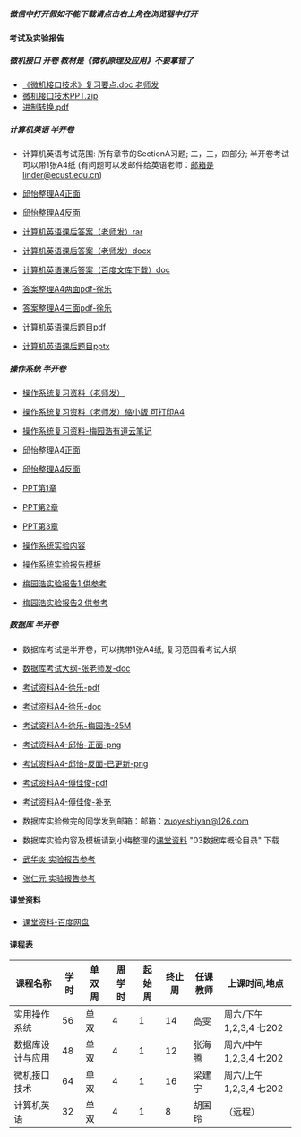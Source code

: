 ##### 微信中打开假如不能下载请点击右上角在浏览器中打开

#### 考试及实验报告

##### 微机接口 开卷 教材是《微机原理及应用》不要拿错了

- [《微机接口技术》复习要点.doc 老师发](http://openpublic.oss-cn-shanghai.aliyuncs.com/2018-jxjy/%E5%BE%AE%E6%9C%BA%E6%8E%A5%E5%8F%A3/%E3%80%8A%E5%BE%AE%E6%9C%BA%E6%8E%A5%E5%8F%A3%E6%8A%80%E6%9C%AF%E3%80%8B%E5%A4%8D%E4%B9%A0%E8%A6%81%E7%82%B9.doc)
- [微机接口技术PPT.zip](http://openpublic.oss-cn-shanghai.aliyuncs.com/2018-jxjy/%E5%BE%AE%E6%9C%BA%E6%8E%A5%E5%8F%A3/%E5%BE%AE%E6%9C%BA%E5%8E%9F%E7%90%86PPT.zip)
- [进制转换.pdf](http://openpublic.oss-cn-shanghai.aliyuncs.com/2018-jxjy/%E5%BE%AE%E6%9C%BA%E6%8E%A5%E5%8F%A3/%E8%BF%9B%E5%88%B6%E8%BD%AC%E6%8D%A2.pdf)

##### 计算机英语 半开卷

- 计算机英语考试范围: 所有章节的SectionA习题; 二，三，四部分; 半开卷考试可以带1张A4纸 (有问题可以发邮件给英语老师：邮箱是linder@ecust.edu.cn)

- [邱怡整理A4正面](http://openpublic.oss-cn-shanghai.aliyuncs.com/2018-jxjy/%E8%AE%A1%E7%AE%97%E6%9C%BA%E8%8B%B1%E8%AF%AD/%E8%AE%A1%E7%AE%97%E6%9C%BA%E8%8B%B1%E8%AF%AD.png)
- [邱怡整理A4反面](http://openpublic.oss-cn-shanghai.aliyuncs.com/2018-jxjy/%E8%AE%A1%E7%AE%97%E6%9C%BA%E8%8B%B1%E8%AF%AD/%E8%AE%A1%E7%AE%97%E6%9C%BA%E8%8B%B1%E8%AF%AD-%E5%8F%8D.png)

- [计算机英语课后答案（老师发）rar](http://openpublic.oss-cn-shanghai.aliyuncs.com/2018-jxjy/Exam/%E8%AE%A1%E7%AE%97%E6%9C%BA%E8%8B%B1%E8%AF%AD%E8%AF%BE%E5%90%8E%E7%AD%94%E6%A1%88.rar)
- [计算机英语课后答案（老师发）docx](http://openpublic.oss-cn-shanghai.aliyuncs.com/2018-jxjy/%E8%AE%A1%E7%AE%97%E6%9C%BA%E8%8B%B1%E8%AF%AD/%E8%AE%A1%E7%AE%97%E6%9C%BA%E8%8B%B1%E8%AF%AD%E8%AF%BE%E5%90%8E%E9%A2%98%E7%AD%94%E6%A1%88-%E8%80%81%E5%B8%88%E5%8F%91.docx)
- [计算机英语课后答案（百度文库下载）doc](http://openpublic.oss-cn-shanghai.aliyuncs.com/2018-jxjy/%E8%AE%A1%E7%AE%97%E6%9C%BA%E8%8B%B1%E8%AF%AD/%E8%AE%A1%E7%AE%97%E6%9C%BA%E8%8B%B1%E8%AF%AD%E8%AF%BE%E5%90%8E%E9%A2%98%E7%AD%94%E6%A1%88-%E7%99%BE%E5%BA%A6%E6%96%87%E5%BA%93%E4%B8%8B%E8%BD%BD.doc)
- [答案整理A4两面pdf-徐乐](http://openpublic.oss-cn-shanghai.aliyuncs.com/2018-jxjy/%E8%AE%A1%E7%AE%97%E6%9C%BA%E8%8B%B1%E8%AF%AD/%E8%8B%B1%E8%AF%AD%E7%AD%94%E6%A1%882%E9%A1%B5.pdf)
- [答案整理A4三面pdf-徐乐](http://openpublic.oss-cn-shanghai.aliyuncs.com/2018-jxjy/%E8%AE%A1%E7%AE%97%E6%9C%BA%E8%8B%B1%E8%AF%AD/%E8%8B%B1%E8%AF%AD%E7%AD%94%E6%A1%883%E9%A1%B5.pdf)

- [计算机英语课后题目pdf](http://openpublic.oss-cn-shanghai.aliyuncs.com/2018-jxjy/%E8%AE%A1%E7%AE%97%E6%9C%BA%E8%8B%B1%E8%AF%AD/%E8%AE%A1%E7%AE%97%E6%9C%BA%E8%8B%B1%E8%AF%AD%E8%AF%BE%E5%90%8E%E9%A2%98.pdf)
- [计算机英语课后题目pptx](http://openpublic.oss-cn-shanghai.aliyuncs.com/2018-jxjy/%E8%AE%A1%E7%AE%97%E6%9C%BA%E8%8B%B1%E8%AF%AD/%E8%AE%A1%E7%AE%97%E6%9C%BA%E8%8B%B1%E8%AF%AD%E8%AF%BE%E5%90%8E%E9%A2%98.pptx)

##### 操作系统 半开卷
- [操作系统复习资料（老师发）](http://openpublic.oss-cn-shanghai.aliyuncs.com/2018-jxjy/%E6%93%8D%E4%BD%9C%E7%B3%BB%E7%BB%9F/2018%E5%B9%B4%E4%B8%8B%E5%8D%8A%E5%B9%B4%E6%93%8D%E4%BD%9C%E7%B3%BB%E7%BB%9F%E5%A4%8D%E4%B9%A0.doc)
- [操作系统复习资料（老师发）缩小版 可打印A4](http://openpublic.oss-cn-shanghai.aliyuncs.com/2018-jxjy/%E6%93%8D%E4%BD%9C%E7%B3%BB%E7%BB%9F/2018%E5%B9%B4%E4%B8%8B%E5%8D%8A%E5%B9%B4%E6%93%8D%E4%BD%9C%E7%B3%BB%E7%BB%9F%E5%A4%8D%E4%B9%A0%E7%BC%A9%E5%B0%8F.doc)
- [操作系统复习资料-梅园浩有道云笔记](https://note.youdao.com/share/index.html?id=aa07ef0371f6ff8a0ae6a91cc0e395c0&type=note#/)
- [邱怡整理A4正面](http://openpublic.oss-cn-shanghai.aliyuncs.com/2018-jxjy/%E6%93%8D%E4%BD%9C%E7%B3%BB%E7%BB%9F/%E9%82%B1%E6%80%A1%E6%95%B4%E7%90%86A4%E6%AD%A3%E9%9D%A2.jpg)
- [邱怡整理A4反面](http://openpublic.oss-cn-shanghai.aliyuncs.com/2018-jxjy/%E6%93%8D%E4%BD%9C%E7%B3%BB%E7%BB%9F/%E9%82%B1%E6%80%A1%E6%95%B4%E7%90%86A4%E5%8F%8D%E9%9D%A2.jpg)

- [PPT第1章](http://openpublic.oss-cn-shanghai.aliyuncs.com/2018-jxjy/%E6%93%8D%E4%BD%9C%E7%B3%BB%E7%BB%9F/chapter1.ppt)
- [PPT第2章](http://openpublic.oss-cn-shanghai.aliyuncs.com/2018-jxjy/%E6%93%8D%E4%BD%9C%E7%B3%BB%E7%BB%9F/chapter2.ppt)
- [PPT第3章](http://openpublic.oss-cn-shanghai.aliyuncs.com/2018-jxjy/%E6%93%8D%E4%BD%9C%E7%B3%BB%E7%BB%9F/chapter3.ppt)

- [操作系统实验内容](http://openpublic.oss-cn-shanghai.aliyuncs.com/2018-jxjy/Task/%E6%93%8D%E4%BD%9C%E7%B3%BB%E7%BB%9F%E5%AE%9E%E9%AA%8C%E5%86%85%E5%AE%B9.doc)
- [操作系统实验报告模板](http://openpublic.oss-cn-shanghai.aliyuncs.com/2018-jxjy/Task/%E3%80%8A%E6%93%8D%E4%BD%9C%E7%B3%BB%E7%BB%9F%E3%80%8B%E5%AE%9E%E9%AA%8C%E6%8A%A5%E5%91%8A.doc)

- [梅园浩实验报告1 供参考](http://openpublic.oss-cn-shanghai.aliyuncs.com/2018-jxjy/%E6%93%8D%E4%BD%9C%E7%B3%BB%E7%BB%9F/%E6%A2%85%E5%9B%AD%E6%B5%A9-%E3%80%8A%E6%93%8D%E4%BD%9C%E7%B3%BB%E7%BB%9F%E3%80%8B%E5%AE%9E%E9%AA%8C%E6%8A%A5%E5%91%8A%EF%BC%881%EF%BC%89.doc)
- [梅园浩实验报告2 供参考](http://openpublic.oss-cn-shanghai.aliyuncs.com/2018-jxjy/%E6%93%8D%E4%BD%9C%E7%B3%BB%E7%BB%9F/%E6%A2%85%E5%9B%AD%E6%B5%A9-%E3%80%8A%E6%93%8D%E4%BD%9C%E7%B3%BB%E7%BB%9F%E3%80%8B%E5%AE%9E%E9%AA%8C%E6%8A%A5%E5%91%8A%EF%BC%882%EF%BC%89.doc)

##### 数据库 半开卷
- 数据库考试是半开卷，可以携带1张A4纸, 复习范围看考试大纲
- [数据库考试大纲-张老师发-doc](http://openpublic.oss-cn-shanghai.aliyuncs.com/2018-jxjy/Exam/%E7%BB%A7%E7%BB%AD%E6%95%99%E8%82%B2%E6%95%B0%E6%8D%AE%E5%BA%93181%E5%A4%8D%E4%B9%A0%E5%A4%A7%E7%BA%B2.doc)

- [考试资料A4-徐乐-pdf](http://openpublic.oss-cn-shanghai.aliyuncs.com/2018-jxjy/Exam/%E7%BB%A7%E7%BB%AD%E6%95%99%E8%82%B2%E6%95%B0%E6%8D%AE%E5%BA%93181%E5%A4%8D%E4%B9%A0%E5%A4%A7%E7%BA%B2-%E5%BE%90%E4%B9%90%E5%8E%8B%E7%BC%A9.pdf)
- [考试资料A4-徐乐-doc](http://openpublic.oss-cn-shanghai.aliyuncs.com/2018-jxjy/Exam/%E6%95%B0%E6%8D%AE%E5%BA%93-%E5%BE%90%E4%B9%90.doc)

- [考试资料A4-徐乐-梅园浩-25M](http://openpublic.oss-cn-shanghai.aliyuncs.com/2018-jxjy/Exam/%E6%95%B0%E6%8D%AE%E5%BA%93-%E5%BE%90%E4%B9%90-%E6%A2%85%E5%9B%AD%E6%B5%A9.pdf)

- [考试资料A4-邱怡-正面-png](http://openpublic.oss-cn-shanghai.aliyuncs.com/2018-jxjy/Exam/%E6%95%B0%E6%8D%AE%E5%BA%93-%E9%82%B1%E6%80%A1-%E6%AD%A3.png)
- [考试资料A4-邱怡-反面-已更新-png](http://openpublic.oss-cn-shanghai.aliyuncs.com/2018-jxjy/Exam/%E6%95%B0%E6%8D%AE%E5%BA%93-%E9%82%B1%E6%80%A1-%E5%8F%8D-v2.png)

- [考试资料A4-傅佳俊-pdf](http://openpublic.oss-cn-shanghai.aliyuncs.com/2018-jxjy/Exam/%E6%95%B0%E6%8D%AE%E5%BA%93-%E5%82%85%E4%BD%B3%E4%BF%8A-A4.pdf)
- [考试资料A4-傅佳俊-补充](http://openpublic.oss-cn-shanghai.aliyuncs.com/2018-jxjy/Exam/%E6%95%B0%E6%8D%AE%E5%BA%93-%E5%82%85%E4%BD%B3%E4%BF%8A-A4-%E8%A1%A5%E5%85%85.pdf)

- 数据库实验做完的同学发到邮箱：邮箱：zuoyeshiyan@126.com
- 数据库实验内容及模板请到小梅整理的[课堂资料](https://pan.baidu.com/s/1b5cj6Y#list/path=%2F) "03数据库概论目录" 下载

- [武华炎 实验报告参考](http://openpublic.oss-cn-shanghai.aliyuncs.com/2018-jxjy/%E6%95%B0%E6%8D%AE%E5%BA%93/%E6%AD%A6%E5%8D%8E%E7%82%8E-%E8%AE%A1%E7%A7%91171-26170589.zip)
- [张仁元 实验报告参考](http://openpublic.oss-cn-shanghai.aliyuncs.com/2018-jxjy/%E6%95%B0%E6%8D%AE%E5%BA%93/%E5%BC%A0%E4%BB%81%E5%85%83-%E6%95%B0%E6%8D%AE%E5%BA%93%E5%AE%9E%E9%AA%8C%E6%8A%A5%E5%91%8A%E6%A0%BC%E5%BC%8F.doc)

#### 课堂资料
- [课堂资料-百度网盘](https://pan.baidu.com/s/1b5cj6Y#list/path=%2F)

#### 课程表

| 课程名称 |	学时 | 单双周	 | 周学时 | 起始周 | 终止周 | 任课教师 | 上课时间,地点 |
| ------- | ---- | ----- | ----- | ------ | ----- | ------ | ----------- |
| 实用操作系统 | 56 | 单双 | 4 | 1 | 14 | 高雯 | 周六/下午1,2,3,4 七202 |
| 数据库设计与应用	| 48| 单双| 4| 1	| 12| 张海腾| 周六/中午1,2,3,4 七202| 
| 微机接口技术| 64 | 单双 | 4| 1| 16| 	梁建宁| 周六/上午1,2,3,4 七202| 
| 计算机英语| 32 | 单双 | 4| 1| 8| 胡国玲| （远程）| 